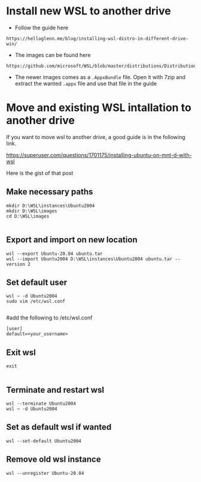 # Install new WSL to another drive

- Follow the guide here 
```
https://helloglenn.me/blog/installing-wsl-distro-in-different-drive-win/
```
- The images can be found here 
```
https://github.com/microsoft/WSL/blob/master/distributions/DistributionInfo.json
```
- The newer images comes as a `.AppxBundle` file. Open it with 7zip and extract the wanted `.appx` file and use that file in the guide

# Move and existing WSL intallation to another drive

If you want to move wsl to another drive, a good guide is in the following link.

https://superuser.com/questions/1701175/installing-ubuntu-on-mnt-d-with-wsl

Here is the gist of that post

## Make necessary paths
```
mkdir D:\WSL\instances\Ubuntu2004
mkdir D:\WSL\images
cd D:\WSL\images
 
```
## Export and import on new location
```
wsl --export Ubuntu-20.04 ubuntu.tar
wsl --import Ubuntu2004 D:\WSL\instances\Ubuntu2004 ubuntu.tar --version 2
```
 
## Set default user
```
wsl ~ -d Ubuntu2004
sudo vim /etc/wsl.conf
 
```
#add the following to /etc/wsl.conf
```
[user]
default=<your_username>
```
 
## Exit wsl

```
exit
 
```
## Terminate and restart wsl
```
wsl --terminate Ubuntu2004
wsl ~ -d Ubuntu2004
```
 
## Set as default wsl if wanted
```
wsl --set-default Ubuntu2004
```
 
## Remove old wsl instance
```
wsl --unregister Ubuntu-20.04
```
